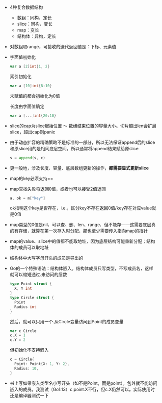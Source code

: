 - 4种复合数据结构

  - 数组：同构，定长
  - slice：同构，变长
  - map：变长
  - 结构体：异构，定长

- 对数组取range，可接收的迭代返回值是：下标、元素值

- 字面值初始化

  ```go
  var a [2]int{1, 2}
  ```

  索引初始化

  ```go
  var a [10]int{8:10}
  ```

  未赋值的都会初始化为0值

  长度由字面值确定

  ```go
  var a [...]int{20:10}
  ```

  

- slice的cap为slice起始位置 ～ 数组结束位置的容量大小。切片超出len会扩展slice，超出cap则panic

- 由于动态扩容的精确策略不是标准的一部分，所以无法保证append后的slice和原slice用的是相同底层空间。所以通常将append结果赋给原slice

  ```go
  s = append(s, c)
  ```

- 更一般地，涉及长度、容量、底层数组更新的操作，**都需要显式更新slice**

- map的key必须支持==

- map查找失败将返回0值，或者也可以接受2值返回

  ```go
  a, ok = m["key"]
  ```

  ok指明这个key是否存在，i.e.，区分key不存在返回0值/key存在对应value就是0值

- map类型的0值是nil，可以查、删、len、range，但不能存——这需要底层真的有存储，就算在第一次存入时分配，那也至少需要传入指向map的指针

- map的value、slice中的值都不能取地址，因为底层结构可能重新分配；结构体的成员可以取地址

- 结构体中大写字母开头的成员是导出的

- Go的一个特殊语法：结构体嵌入。结构体成员只写类型，不写成员名，这样就可以缩短通过.来访问的层数

  ```go
  type Point struct {
    X, Y int
  }
  type Circle struct {
    Point
    Radius int
  }
  ```

  然后，就可以只用一个.从Circle变量访问到Point的成员变量

  ```go
  var c Circle
  c.X = 1
  c.Y = 2
  ```

  但初始化不支持嵌入

  ```go
  c = Circle{
    Point: Point{X: 1, Y: 2},
    Radius: 10,
  }
  ```

- 书上写如果嵌入类型名小写开头（如不是Point，而是point），包外就不能访问嵌入的成员。我测试（Go1.13）c.point.X不行，但c.X仍然可以。实际使用时还是编译器测试一下
